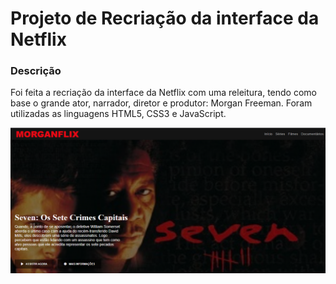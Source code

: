 <h1> Projeto de Recriação da interface da Netflix </h1>
<h3> Descrição</h3>
<p> Foi feita a recriação da interface da Netflix com uma releitura, tendo como base o grande ator, narrador, diretor e produtor: Morgan Freeman. Foram utilizadas as linguagens HTML5, CSS3 e JavaScript.</p>
<a href="https://juliamartins97.github.io/projeto_morganflix/">
    <img src="https://github.com/JuliaMartins97/projeto_morganflix/raw/master/img/morganflix1.PNG"/>
</a>
